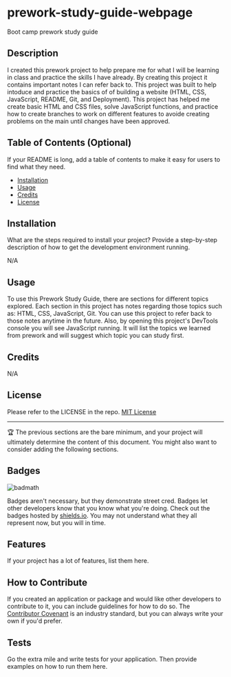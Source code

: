 # prework-study-guide-webpage
Boot camp prework study guide

## Description

I created this prework project to help prepare me for what I will be learning in class and practice the skills I have already. By creating this project it contains important notes I can refer back to. This project was built to help intoduce and practice the basics of of building a website (HTML, CSS, JavaScript, README, Git, and Deployment). This project has helped me create basic HTML and CSS files, solve JavaScript functions, and practice how to create branches to work on different features to avoide creating problems on the main until changes have been approved.

## Table of Contents (Optional)

If your README is long, add a table of contents to make it easy for users to find what they need.

- [Installation](#installation)
- [Usage](#usage)
- [Credits](#credits)
- [License](#license)

## Installation

What are the steps required to install your project? Provide a step-by-step description of how to get the development environment running.

N/A

## Usage

To use this Prework Study Guide, there are sections for different topics explored. Each section in this project has notes regarding those topics such as: HTML, CSS, JavaScript, Git. You can use this project to refer back to those notes anytime in the future. Also, by opening this project's DevTools console you will see JavaScript running. It will list the topics we learned from prework and will suggest which topic you can study first.



## Credits

N/A

## License

Please refer to the LICENSE in the repo.
[MIT License](https://choosealicense.com/licenses/mit/)


---

🏆 The previous sections are the bare minimum, and your project will ultimately determine the content of this document. You might also want to consider adding the following sections.

## Badges

![badmath](https://img.shields.io/github/languages/top/nielsenjared/badmath)

Badges aren't necessary, but they demonstrate street cred. Badges let other developers know that you know what you're doing. Check out the badges hosted by [shields.io](https://shields.io/). You may not understand what they all represent now, but you will in time.

## Features

If your project has a lot of features, list them here.

## How to Contribute

If you created an application or package and would like other developers to contribute to it, you can include guidelines for how to do so. The [Contributor Covenant](https://www.contributor-covenant.org/) is an industry standard, but you can always write your own if you'd prefer.

## Tests

Go the extra mile and write tests for your application. Then provide examples on how to run them here.